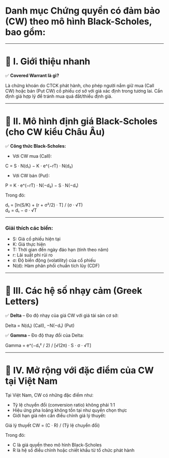 
# Danh mục Chứng quyền có đảm bảo (CW) theo mô hình Black-Scholes, bao gồm:

---

# 📌 I. Giới thiệu nhanh

✅ **Covered Warrant là gì?**

Là chứng khoán do CTCK phát hành, cho phép người nắm giữ mua (Call CW) hoặc bán (Put CW) cổ phiếu cơ sở với giá xác định trong tương lai. Cần định giá hợp lý để tránh mua quá đắt/thiếu định giá.

---

# 📌 II. Mô hình định giá Black-Scholes (cho CW kiểu Châu Âu)

✅ **Công thức Black-Scholes:**

- Với CW mua (Call):

C = S · N(d₁) − K · e^(−rT) · N(d₂)

- Với CW bán (Put):

P = K · e^(−rT) · N(−d₂) − S · N(−d₁)

Trong đó:

d₁ = [ln(S/K) + (r + σ²/2) · T] / (σ · √T)  
d₂ = d₁ − σ · √T

---

### **Giải thích các biến:**

- S: Giá cổ phiếu hiện tại  
- K: Giá thực hiện  
- T: Thời gian đến ngày đáo hạn (tính theo năm)  
- r: Lãi suất phi rủi ro  
- σ: Độ biến động (volatility) của cổ phiếu  
- N(d): Hàm phân phối chuẩn tích lũy (CDF)

---

# 📌 III. Các hệ số nhạy cảm (Greek Letters)

✅ **Delta** – Đo độ nhạy của giá CW với giá tài sản cơ sở:

Delta = N(d₁) (Call), −N(−d₁) (Put)

✅ **Gamma** – Đo độ thay đổi của Delta:

Gamma = e^(−d₁² / 2) / [√(2π) · S · σ · √T]

---

# 📌 IV. Mở rộng với đặc điểm của CW tại Việt Nam

Tại Việt Nam, CW có những đặc điểm như:

- Tỷ lệ chuyển đổi (conversion ratio) không phải 1:1  
- Hiệu ứng pha loãng không tồn tại như quyền chọn thực  
- Giới hạn giá nên cần điều chỉnh giá lý thuyết:

Giá lý thuyết CW = (C · R) / (Tỷ lệ chuyển đổi)

Trong đó:  
- C là giá quyền theo mô hình Black-Scholes  
- R là hệ số điều chỉnh hoặc chiết khấu từ tổ chức phát hành
